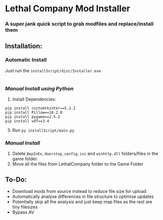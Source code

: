 # Lethal Company Mod Installer

### A super jank quick script to grab modfiles and replace/install them

## Installation:

### Automatic Install
Just run the `installScript/dist/Installer.exe`
<br><br>
### _Manual Install using Python_


1. Install Dependencies:
```
pip install customtkinter==5.2.2
pip install Pillow==10.2.0
pip install pygame==2.5.2
pip install vdf==3.4
```
3. Run `py installScript/main.py`

### _Manual Install_<br>

1. Delete `BepInEx`, `doorstop_config.ini` and `winhttp.dll` folders/files in the game folder.
2. Move all the files from LethalCompany folder to the Game Folder

## To-Do:

-   Download mods from source instead to reduce file size for upload
-   Automatically analyse differences in file structure to optimise updates
-   Potentially skip all the analysis and just keep map files as the rest are tiny filesizes
-   Bypass AV
